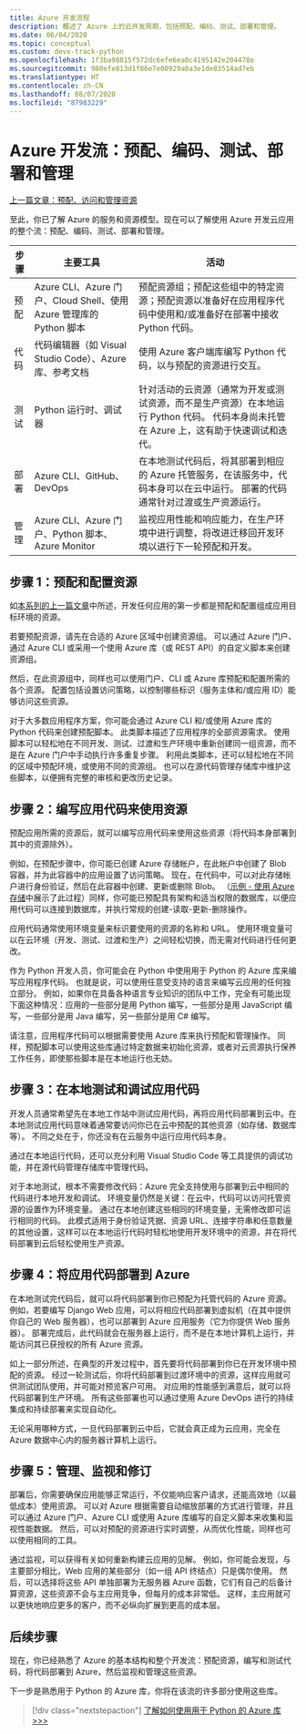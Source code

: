 ```yaml
---
title: Azure 开发流程
description: 概述了 Azure 上的云开发周期，包括预配、编码、测试、部署和管理。
ms.date: 06/04/2020
ms.topic: conceptual
ms.custom: devx-track-python
ms.openlocfilehash: 1f3ba98815f572dc6efe6ea0c4195142e204478e
ms.sourcegitcommit: 980efe813d1f86e7e00929a0a3e1de83514ad7eb
ms.translationtype: HT
ms.contentlocale: zh-CN
ms.lasthandoff: 08/07/2020
ms.locfileid: "87983229"
---
```

# <a name="the-azure-development-flow-provision-code-test-deploy-and-manage"></a>Azure 开发流：预配、编码、测试、部署和管理

[上一篇文章：预配、访问和管理资源](cloud-development-provisioning.md)

至此，你已了解 Azure 的服务和资源模型。现在可以了解使用 Azure 开发云应用的整个流：预配、编码、测试、部署和管理。

| 步骤 | 主要工具 | 活动 |
| --- | --- | --- |
| 预配 | Azure CLI、Azure 门户、Cloud Shell、使用 Azure 管理库的 Python 脚本 | 预配资源组；预配这些组中的特定资源；预配资源以准备好在应用程序代码中使用和/或准备好在部署中接收 Python 代码。 |
| 代码 | 代码编辑器（如 Visual Studio Code）、Azure 库、参考文档 | 使用 Azure 客户端库编写 Python 代码，以与预配的资源进行交互。 |
| 测试 | Python 运行时、调试器 | 针对活动的云资源（通常为开发或测试资源，而不是生产资源）在本地运行 Python 代码。 代码本身尚未托管在 Azure 上，这有助于快速调试和迭代。 |
| 部署 | Azure CLI、GitHub、DevOps | 在本地测试代码后，将其部署到相应的 Azure 托管服务，在该服务中，代码本身可以在云中运行。 部署的代码通常针对过渡或生产资源运行。 |
| 管理 | Azure CLI、Azure 门户、Python 脚本、Azure Monitor | 监视应用性能和响应能力，在生产环境中进行调整，将改进迁移回开发环境以进行下一轮预配和开发。 |

## <a name="step-1-provision-and-configure-resources"></a>步骤 1：预配和配置资源

如[本系列的上一篇文章](cloud-development-provisioning.md)中所述，开发任何应用的第一步都是预配和配置组成应用目标环境的资源。

若要预配资源，请先在合适的 Azure 区域中创建资源组。 可以通过 Azure 门户、通过 Azure CLI 或采用一个使用 Azure 库（或 REST API）的自定义脚本来创建资源组。

然后，在此资源组中，同样也可以使用门户、CLI 或 Azure 库预配和配置所需的各个资源。 配置包括设置访问策略，以控制哪些标识（服务主体和/或应用 ID）能够访问这些资源。

对于大多数应用程序方案，你可能会通过 Azure CLI 和/或使用 Azure 库的 Python 代码来创建预配脚本。 此类脚本描述了应用程序的全部资源需求。 使用脚本可以轻松地在不同开发、测试、过渡和生产环境中重新创建同一组资源，而不是在 Azure 门户中手动执行许多重复步骤。 利用此类脚本，还可以轻松地在不同的区域中预配环境，或使用不同的资源组。 也可以在源代码管理存储库中维护这些脚本，以便拥有完整的审核和更改历史记录。

## <a name="step-2-write-your-app-code-to-use-resources"></a>步骤 2：编写应用代码来使用资源

预配应用所需的资源后，就可以编写应用代码来使用这些资源（将代码本身部署到其中的资源除外）。

例如，在预配步骤中，你可能已创建 Azure 存储帐户，在此帐户中创建了 Blob 容器，并为此容器中的应用设置了访问策略。 现在，在代码中，可以对此存储帐户进行身份验证，然后在此容器中创建、更新或删除 Blob。 （[示例 - 使用 Azure 存储](azure-sdk-example-storage.md)中展示了此过程）同样，你可能已预配具有架构和适当权限的数据库，以便应用代码可以连接到数据库，并执行常规的创建-读取-更新-删除操作。

应用代码通常使用环境变量来标识要使用的资源的名称和 URL。 使用环境变量可以在云环境（开发、测试、过渡和生产）之间轻松切换，而无需对代码进行任何更改。

作为 Python 开发人员，你可能会在 Python 中使用用于 Python 的 Azure 库来编写应用程序代码。 也就是说，可以使用任意受支持的语言来编写云应用的任何独立部分。 例如，如果你在具备各种语言专业知识的团队中工作，完全有可能出现下面这种情况：应用的一些部分是用 Python 编写，一些部分是用 JavaScript 编写，一些部分是用 Java 编写，另一些部分是用 C# 编写。

请注意，应用程序代码可以根据需要使用 Azure 库来执行预配和管理操作。 同样，预配脚本可以使用这些库通过特定数据来初始化资源，或者对云资源执行保养工作任务，即使那些脚本是在本地运行也无妨。

## <a name="step-3-test-and-debug-your-app-code-locally"></a>步骤 3：在本地测试和调试应用代码

开发人员通常希望先在本地工作站中测试应用代码，再将应用代码部署到云中。在本地测试应用代码意味着通常要访问你已在云中预配的其他资源（如存储、数据库等）。 不同之处在于，你还没有在云服务中运行应用代码本身。

通过在本地运行代码，还可以充分利用 Visual Studio Code 等工具提供的调试功能，并在源代码管理存储库中管理代码。

对于本地测试，根本不需要修改代码：Azure 完全支持使用与部署到云中相同的代码进行本地开发和调试。 环境变量仍然是关键：在云中，代码可以访问托管资源的设置作为环境变量。 通过在本地创建这些相同的环境变量，无需修改即可运行相同的代码。 此模式适用于身份验证凭据、资源 URL、连接字符串和任意数量的其他设置，这样可以在本地运行代码时轻松地使用开发环境中的资源，并在将代码部署到云后轻松使用生产资源。

## <a name="step-4-deploy-your-app-code-to-azure"></a>步骤 4：将应用代码部署到 Azure

在本地测试完代码后，就可以将代码部署到你已预配为托管代码的 Azure 资源。 例如，若要编写 Django Web 应用，可以将相应代码部署到虚拟机（在其中提供你自己的 Web 服务器），也可以部署到 Azure 应用服务（它为你提供 Web 服务器）。 部署完成后，此代码就会在服务器上运行，而不是在本地计算机上运行，并能访问其已获授权的所有 Azure 资源。

如上一部分所述，在典型的开发过程中，首先要将代码部署到你已在开发环境中预配的资源。 经过一轮测试后，你将代码部署到过渡环境中的资源，这样应用就可供测试团队使用，并可能对预览客户可用。 对应用的性能感到满意后，就可以将代码部署到生产环境。 所有这些部署也可以通过使用 Azure DevOps 进行的持续集成和持续部署来实现自动化。

无论采用哪种方式，一旦代码部署到云中后，它就会真正成为云应用，完全在 Azure 数据中心内的服务器计算机上运行。

## <a name="step-5-manage-monitor-and-revise"></a>步骤 5：管理、监视和修订

部署后，你需要确保应用能够正常运行，不仅能响应客户请求，还能高效地（以最低成本）使用资源。 可以对 Azure 根据需要自动缩放部署的方式进行管理，并且可以通过 Azure 门户、Azure CLI 或使用 Azure 库编写的自定义脚本来收集和监视性能数据。 然后，可以对预配的资源进行实时调整，从而优化性能，同样也可以使用相同的工具。

通过监视，可以获得有关如何重新构建云应用的见解。 例如，你可能会发现，与主要部分相比，Web 应用的某些部分（如一组 API 终结点）只是偶尔使用。 然后，可以选择将这些 API 单独部署为无服务器 Azure 函数，它们有自己的后备计算资源，这些资源不会与主应用竞争，但每月的成本非常低。 这样，主应用就可以更快地响应更多的客户，而不必纵向扩展到更高的成本层。

## <a name="next-steps"></a>后续步骤

现在，你已经熟悉了 Azure 的基本结构和整个开发流：预配资源，编写和测试代码，将代码部署到 Azure，然后监视和管理这些资源。

下一步是熟悉用于 Python 的 Azure 库，你将在该流的许多部分使用这些库。

> [!div class="nextstepaction"]
> [了解如何使用用于 Python 的 Azure 库 >>>](azure-sdk-overview.md)
